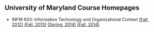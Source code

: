University of Maryland Course Homepages
---------------------------------------

+ INFM 603: Information Technology and Organizational Context [(Fall, 2012)](http://lintool.github.io/UMD-courses/INFM603-2012f/) [(Fall, 2013)](http://lintool.github.io/UMD-courses/INFM603-2013f/) [(Spring, 2014)](http://lintool.github.io/UMD-courses/INFM603-2014s/) [(Fall, 2014)](http://lintool.github.io/UMD-courses/INFM603-2014f/)

